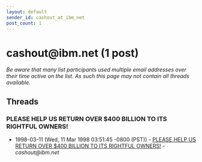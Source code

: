 ```yaml
---
layout: default
sender_id: cashout_at_ibm_net
post_count: 1
---
```


# cashout<span>@</span>ibm.net (1 post)

_Be aware that many list participants used multiple email addresses over their time active on the list. As such this page may not contain all threads available._

## Threads

### PLEASE HELP US RETURN OVER $400 BILLION TO ITS RIGHTFUL OWNERS!
+ 1998-03-11 (Wed, 11 Mar 1998 03:51:45 -0800 (PST)) - [PLEASE HELP US RETURN OVER $400 BILLION TO ITS RIGHTFUL OWNERS!](/archive/1998/03/70d0c1afa7a757dea837e9258cbc01a0c3d648800a74880d0cc0f8711813f0ae) - _cashout@ibm.net_

